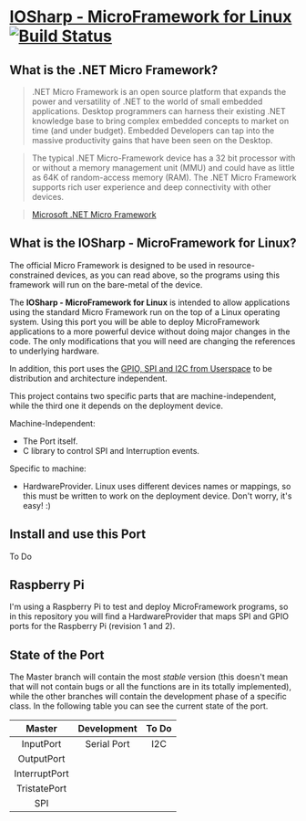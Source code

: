 [IOSharp - MicroFramework for Linux](http://iosharp.gsole.cat) [![Build Status](https://travis-ci.org/GerardSoleCa/IOSharp-netmf-Linux.png)](https://travis-ci.org/GerardSoleCa/IOSharp-netmf-Linux)
===================

## What is the .NET Micro Framework? ##

>.NET Micro Framework is an open source platform that expands the power and versatility of .NET to the world of small embedded applications. Desktop programmers can harness their existing .NET knowledge base to bring complex embedded concepts to market on time (and under budget). Embedded Developers can tap into the massive productivity gains that have been seen on the Desktop.

>The typical .NET Micro-Framework device has a 32 bit processor with or without a memory management unit (MMU) and could have as little as 64K of random-access memory (RAM). The .NET Micro Framework supports rich user experience and deep connectivity with other devices.

>[Microsoft .NET Micro Framework](http://www.netmf.com/)

## What is the IOSharp - MicroFramework for Linux? ##
The official Micro Framework is designed to be used in resource-constrained devices, as you can read above, so the programs using this framework will run on the bare-metal of the device.

The __IOSharp - MicroFramework for Linux__ is intended to allow applications using the standard Micro Framework run on the top of a Linux operating system. Using this port you will be able to deploy MicroFramework applications to a more powerful device without doing major changes in the code. The only modifications that you will need are changing the references to underlying hardware.

In addition, this port uses the [GPIO, SPI and I2C from Userspace](http://www.haifux.org/lectures/258/gpio_spi_i2c_userspace.pdf) to be distribution and architecture independent.

This project contains two specific parts that are machine-independent, while the third one it depends on the deployment device.

Machine-Independent:
-	The Port itself.
-	C library to control SPI and Interruption events.

Specific to machine:

-	HardwareProvider. Linux uses different devices names or mappings, so this must be written to work on the deployment device. Don't worry, it's easy! :)

## Install and use this Port ##

To Do


## Raspberry Pi ##
I'm using a Raspberry Pi to test and deploy MicroFramework programs, so in this repository you will find a HardwareProvider that maps SPI and GPIO ports for the Raspberry Pi (revision 1 and 2).

## State of the Port ##
The Master branch will contain the most *stable* version (this doesn't mean that will not contain bugs or all the functions are in its totally implemented), while the other branches will contain the development phase of a specific class.
In the following table you can see the current state of the port.

   Master   	| Development 	| To Do 
:--------------:|:-------------:|:------------:
InputPort		|  Serial Port	|   I2C
OutputPort		|       		|  
InterruptPort 	|       		| 
TristatePort	|      			|     
SPI     		|       		|        

